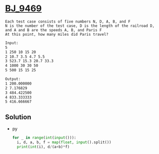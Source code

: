 # [BJ_9469](https://acmicpc.net/problem/9469)

```en
Each test case consists of five numbers N, D, A, B, and F
N is the number of the test case, D is the length of the railroad D, and A and B are the speeds A, B, and Paris F
At this point, how many miles did Paris travel?
```

```txt
Input:
5
1 250 10 15 20
2 10.7 3.5 4.7 5.5
3 523.7 15.3 20.7 33.3
4 1000 30 30 50
5 500 15 15 25

Output:
1 200.000000
2 7.176829
3 484.422500
4 833.333333
5 416.666667
```

## Solution

* py

  ```py
  for _ in range(int(input())):
    i, d, a, b, f = map(float, input().split())
    print(int(i), d/(a+b)*f)
  ```
